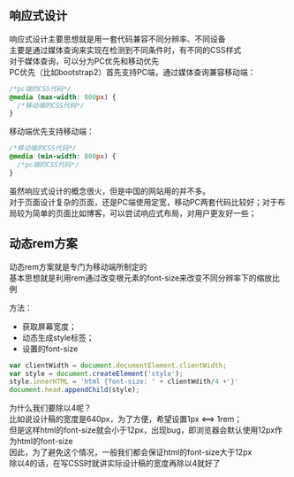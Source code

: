 ## 响应式设计
响应式设计主要思想就是用一套代码兼容不同分辨率、不同设备  
主要是通过媒体查询来实现在检测到不同条件时，有不同的CSS样式  
对于媒体查询，可以分为PC优先和移动优先  
PC优先（比如bootstrap2）首先支持PC端，通过媒体查询兼容移动端：  
```css
/*pc端的CSS代码*/
@media (max-width: 800px) {
  /*移动端的CSS代码*/
}
```
移动端优先支持移动端：
```css
/*移动端的CSS代码*/
@media (min-width: 800px) {
  /*pc端的CSS代码*/
}
```
虽然响应式设计的概念很火，但是中国的网站用的并不多。  
对于页面设计复杂的页面，还是PC端使用定宽，移动PC两套代码比较好；对于布局较为简单的页面比如博客，可以尝试响应式布局，对用户更友好一些；  

## 动态rem方案
动态rem方案就是专门为移动端所制定的  
基本思想就是利用rem通过改变根元素<html>的font-size来改变不同分辨率下的缩放比例  

方法：  
- 获取屏幕宽度；
- 动态生成style标签；
- 设置<html>的font-size
```js
var clientWidth = document.documentElement.clientWidth;
var style = document.createElement('style');
style.innerHTML = 'html {font-size: ' + clientWdith/4 +'}'
document.head.appendChild(style);
```
为什么我们要除以4呢？  
比如说设计稿的宽度是640px，为了方便，希望设置1px <==> 1rem；  
但是这样html的font-size就会小于12px，出现bug，即浏览器会默认使用12px作为html的font-size  
因此，为了避免这个情况，一般我们都会保证html的font-size大于12px  
除以4的话，在写CSS时就讲实际设计稿的宽度再除以4就好了  
